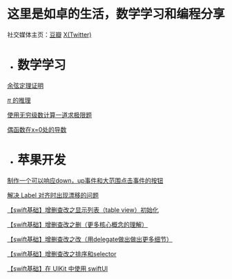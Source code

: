 # 这里是如卓的生活，数学学习和编程分享

社交媒体主页：[豆瓣](https://www.douban.com/people/173354647) [X(Twitter)](https://twitter.com/ruzhuo14881)

- # 数学学习

[余弦定理证明](https://wecache.com/math-pages/lawcosines.html)

[$\pi$ 的推理](https://wecache.com/math-pages/pow.html)

[使用无穷级数计算一道求极限题](https://wecache.com/math-pages/limby.html)

[偶函数在x=0处的导数](https://wecache.com/math-pages/derivativex0.html)



- # 苹果开发

[制作一个可以响应down，up事件和大范围点击事件的按钮](https://wecache.com/appledev/appledev-customizedbutton.html)

[解决 Label 对齐时出现漂移的问题](https://wecache.com/appledev/label-problem.html)

[【swift基础】增删查改之显示列表（table view）初始化](https://wecache.com/appledev/swift-binding-show.html)

[【swift基础】增删查改之删（更多核心概念的理解）](https://wecache.com/appledev/bindtomore.html)

[【swift基础】增删查改之改（用delegate做出做出更多细节）](https://wecache.com/appledev/swift-editable.html)

[【swift基础】增删查改之排序和selector](https://wecache.com/appledev/bind-datasource.html)

[【swift基础】在 UIKit 中使用 swiftUI ](https://wecache.com/appledev/swfituiincocoa.html)
